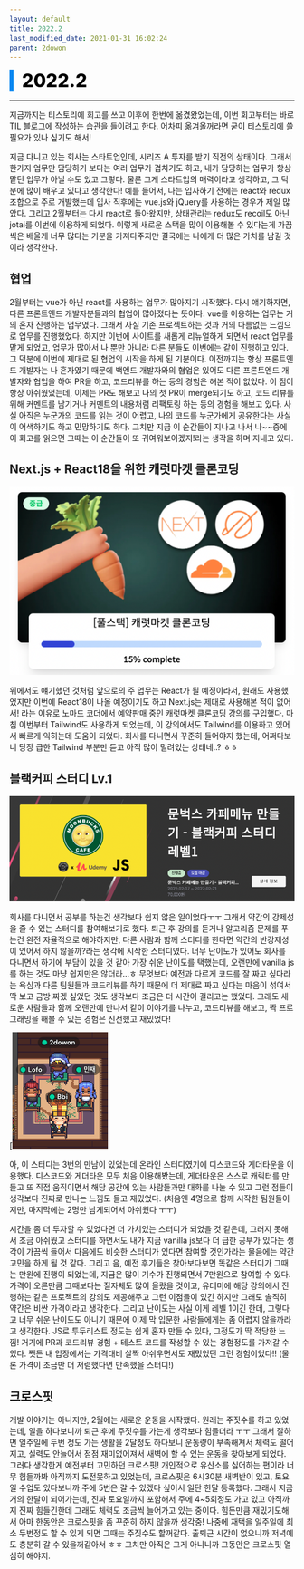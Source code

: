 ```yaml
---
layout: default
title: 2022.2
last_modified_date: 2021-01-31 16:02:24
parent: 2dowon
---
```


<div style="font-size:32px; font-weight: 800; border-left: 7px solid #0687f0; padding-left:15px !important; color:#000000; margin-bottom:15px;">2022.2</div>

---

지금까지는 티스토리에 회고를 쓰고 이후에 한번에 옮겼왔었는데, 이번 회고부터는 바로 TIL 블로그에 작성하는 습관을 들이려고 한다. 어차피 옮겨올꺼라면 굳이 티스토리에 쓸 필요가 있나 싶기도 해서!

지금 다니고 있는 회사는 스타트업인데, 시리즈 A 투자를 받기 직전의 상태이다. 그래서 한가지 업무만 담당하기 보다는 여러 업무가 겹치기도 하고, 내가 담당하는 업무가 항상 맡던 업무가 아닐 수도 있고 그렇다. 물론 그게 스타트업의 매력이라고 생각하고, 그 덕분에 많이 배우고 있다고 생각한다! 예를 들어서, 나는 입사하기 전에는 react와 redux 조합으로 주로 개발했는데 입사 직후에는 vue.js와 jQuery를 사용하는 경우가 제일 많았다. 그리고 2월부터는 다시 react로 돌아왔지만, 상태관리는 redux도 recoil도 아닌 jotai를 이번에 이용하게 되었다. 이렇게 새로운 스택을 많이 이용해볼 수 있다는게 가끔씩은 배울게 너무 많다는 기분을 가져다주지만 결국에는 나에게 더 많은 가치를 남길 것이라 생각한다.

## 협업

2월부터는 vue가 아닌 react를 사용하는 업무가 많아지기 시작했다. 다시 얘기하자면, 다른 프론트엔드 개발자분들과의 협업이 많아졌다는 뜻이다. vue를 이용하는 업무는 거의 혼자 진행하는 업무였다. 그래서 사실 기존 프로젝트하는 것과 거의 다름없는 느낌으로 업무를 진행했었다. 하지만 이번에 사이트를 새롭게 리뉴얼하게 되면서 react 업무를 맡게 되었고, 업무가 많아서 나 뿐만 아니라 다른 분들도 이번에는 같이 진행하고 있다. 그 덕분에 이번에 제대로 된 협업의 시작을 하게 된 기분이다. 이전까지는 항상 프론트엔드 개발자는 나 혼자였기 때문에 백엔드 개발자와의 협업은 있어도 다른 프론트엔드 개발자와 협업을 하여 PR을 하고, 코드리뷰를 하는 등의 경험은 해본 적이 없었다. 이 점이 항상 아쉬웠었는데, 이제는 PR도 해보고 나의 첫 PR이 merge되기도 하고, 코드 리뷰를 위해 커멘트를 남기거나 커멘트의 내용처럼 리팩토링 하는 등의 경험을 해보고 있다. 사실 아직은 누군가의 코드를 읽는 것이 어렵고, 나의 코드를 누군가에게 공유한다는 사실이 어색하기도 하고 민망하기도 하다. 그치만 지금 이 순간들이 지나고 나서 나~~중에 이 회고를 읽으면 그때는 이 순간들이 또 귀여워보이겠지!라는 생각을 하며 지내고 있다.

## Next.js + React18을 위한 캐럿마켓 클론코딩

[![img1](/assets/images/2dowon/202202-1.png)](https://nomadcoders.co/carrot-market)

위에서도 얘기했던 것처럼 앞으로의 주 업무는 React가 될 예정이라서, 원래도 사용했었지만 이번에 React18이 나올 예정이기도 하고 Next.js는 제대로 사용해본 적이 없어서! 라는 이유로 노마드 코더에서 예약판매 중인 캐럿마켓 클론코딩 강의를 구입했다. 마침 이번부터 Tailwind도 사용하게 되었는데, 이 강의에서도 Tailwind를 이용하고 있어서 빠르게 익히는데 도움이 되었다. 회사를 다니면서 꾸준히 들어야지 했는데, 어쩌다보니 당장 급한 Tailwind 부분만 듣고 아직 많이 밀려있는 상태네..? ㅎㅎ

## 블랙커피 스터디 Lv.1

[![img2](/assets/images/2dowon/202202-2.png)](https://edu.nextstep.camp/c/L1Ma1gyX/)

회사를 다니면서 공부를 하는건 생각보다 쉽지 않은 일이었다ㅜㅜ 그래서 약간의 강제성을 줄 수 있는 스터디를 참여해보기로 했다. 퇴근 후 강의를 듣거나 알고리즘 문제를 푸는건 완전 자율적으로 해야하지만, 다른 사람과 함께 스터디를 한다면 약간의 반강제성이 있어서 하지 않을까?라는 생각에 시작한 스터디였다. 너무 난이도가 있어도 회사를 다니면서 하기에 부담이 있을 것 같아 가장 쉬운 난이도를 택했는데, 오랜만에 vanilla js를 하는 것도 마냥 쉽지만은 않더라...ㅎ 무엇보다 예전과 다르게 코드를 잘 짜고 싶다라는 욕심과 다른 팀원들과 코드리뷰를 하기 때문에 더 제대로 짜고 싶다는 마음이 섞여서 딱 보고 금방 짜겠 싶었던 것도 생각보다 조금은 더 시간이 걸리고는 했었다. 그래도 새로운 사람들과 함께 오랜만에 만나서 같이 이야기를 나누고, 코드리뷰를 해보고, 짝 프로그래밍을 해볼 수 있는 경험은 신선했고 재밌었다!

[![img3](/assets/images/2dowon/202202-3.png)

아, 이 스터디는 3번의 만남이 있었는데 온라인 스터디였기에 디스코드와 게더타운을 이용했다. 디스코드와 게더타운 모두 처음 이용해봤는데, 게더타운은 스스로 캐릭터를 만들고 또 직접 움직이면서 해당 공간에 있는 사람들과만 대화를 나눌 수 있고 그런 점들이 생각보다 진짜로 만나는 느낌도 들고 재밌었다. (처음엔 4명으로 함께 시작한 팀원들이지만, 마지막에는 2명만 남게되어서 아쉬웠다 ㅜㅜ)

시간을 좀 더 투자할 수 있었다면 더 가치있는 스터디가 되었을 것 같은데, 그러지 못해서 조금 아쉬웠고 스터디를 하면서도 내가 지금 vanilla js보다 더 급한 공부가 있다는 생각이 가끔씩 들어서 다음에도 비슷한 스터디가 있다면 참여할 것인가라는 물음에는 약간 고민을 하게 될 것 같다. 그리고 음, 예전 후기들은 찾아보다보면 똑같은 스터디가 그때는 만원에 진행이 되었는데, 지금은 많이 기수가 진행되면서 7만원으로 참여할 수 있다. 가격이 오른만큼 그때보다는 질자체도 많이 올랐을 것이고, 유데미에 해당 강의에서 진행하는 같은 프로젝트의 강의도 제공해주고 그런 이점들이 있긴 하지만 그래도 솔직히 약간은 비싼 가격이라고 생각한다. 그리고 난이도는 사실 이게 레벨 1이긴 한데, 그렇다고 너무 쉬운 난이도도 아니기 때문에 이제 막 입문한 사람들에게는 좀 어렵지 않을까라고 생각한다. JS로 투두리스트 정도는 쉽게 혼자 만들 수 있다, 그정도가 딱 적당한 느낌! 거기에 PR과 코드리뷰 경험 + 테스트 코드를 작성할 수 있는 경험정도를 가져갈 수 있다. 쨋든 내 입장에서는 가격대비 살짝 아쉬우면서도 재밌었던 그런 경험이었다!! (물론 가격이 조금만 더 저렴했다면 만족했을 스터디!)

## 크로스핏

개발 이야기는 아니지만, 2월에는 새로운 운동을 시작했다. 원래는 주짓수를 하고 있었는데, 일을 하다보니까 퇴근 후에 주짓수를 가는게 생각보다 힘들더라 ㅜㅜ 그래서 잘하면 일주일에 두번 정도 가는 생활을 2달정도 하다보니 운동량이 부족해져서 체력도 떨어지고, 실력도 안늘어서 점점 재미없어져서 새벽에 할 수 있는 운동을 찾아보게 되었다. 그러다 생각한게 예전부터 고민하던 크로스핏! 개인적으로 유산소를 싫어하는 편이라 너무 힘들까봐 아직까지 도전못하고 있었는데, 크로스핏은 6시30분 새벽반이 있고, 토요일 수업도 있다보니까 주에 5번은 갈 수 있겠다 싶어서 일단 한달 등록했다. 그래서 지금 거의 한달이 되어가는데, 진짜 토요일까지 포함해서 주에 4~5회정도 가고 있고 아직까지 진짜 힘들긴한데 그래도 체력도 조금씩 늘어가고 있는 중이다. 힘든만큼 재밌기도해서 아마 한동안은 크로스핏을 좀 꾸준히 하지 않을까 생각중! 나중에 재택을 일주일에 최소 두번정도 할 수 있게 되면 그때는 주짓수도 할꺼같다. 출퇴근 시간이 없으니까 저녁에도 충분히 갈 수 있을꺼같아서 ㅎㅎ 그치만 아직은 그게 아니니까 그동안은 크로스핏 열심히 해야지.
